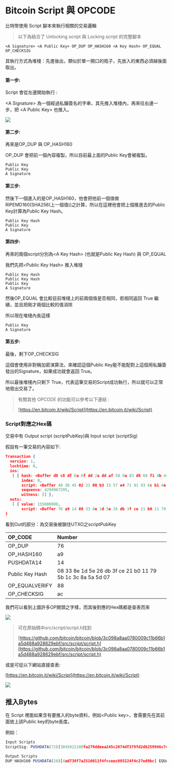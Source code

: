 # Bitcoin Script 與 OPCODE

比特幣使用 Script 腳本來執行相關的交易邏輯

> 以下為結合了 Unlocking script 與 Locking script 的完整腳本

```
<A Signature> <A Public Key> OP_DUP OP_HASH160 <A Key Hash> OP_EQUAL OP_CHECKSIG
```

其執行方式為堆棧：先進後出，類似於單一開口的瓶子，先放入的東西必須越後面取出。

#### 第一步:

Script 會從左邊開始執行 :

&lt;A Signature&gt; 為一個經過私鑰簽名的字串，其先推入堆棧內，再來往右邊一步，把 &lt;A Public Key&gt; 也推入。

![](/assets/89.png)

#### 第二步:

再來是OP\_DUP 與 OP\_HASH160

OP\_DUP 會把前一個內容複製，所以目前最上面的Public Key會被複製。

```
Public Key
Public Key
A Signature
```

#### 第三步:

然後下一個進入的是OP\_HASH160，他會把他前一個值做RIPEMD160\(SHA256\(上一個值\)\)之計算，所以在這裡他會把上個推進去的Public Key計算為Public Key Hash。

```
Public Key Hash
Public Key
A Signature
```

#### 第四步:

再來的兩個script分別為&lt;A Key Hash&gt; \(也就是Public Key Hash\)  與 OP\_EQUAL

我們先把&lt;Public Key Hash&gt; 推入堆棧

```
Public Key Hash
Public Key Hash
Public Key
A Signature
```

然後OP\_EQUAL 會比較目前堆棧上的前兩個值是否相同，若相同返回 True 繼續，並且把剛才兩個比較的值消除

所以現在堆棧內長這樣

```
Public Key
A Signature
```

#### 第五步:

最後，剩下OP\_CHECKSIG

這個會使用非對稱加密演算法，來確認這個Public Key能不能配對上這個用私鑰簽發出的Signature，如果成功就會返回 True。

所以最後堆棧內只剩下 True，代表這筆交易的Script成功執行，所以就可以正常地發出交易了。

> 有關其他 OPCODE 的功能可以參考以下連結 :
>
> [https://en.bitcoin.it/wiki/Script](https://en.bitcoin.it/wiki/Script)

### Script對應之Hex碼

交易中有 Output script \(scriptPubKey\)與 Input script \(scriptSig\)

假設有一筆交易的內容如下:

```json
Transaction {
  version: 1,
  locktime: 0,
  ins:
   [ { hash: <Buffer d8 c8 df 6a 6f dd 2a dd af 58 9a 83 d8 60 f1 8b 44 87 2d 13 ee 6e c3 52 6b 2b 47 0d 42 a9 6d 4d>,
       index: 0,
       script: <Buffer 48 30 45 02 21 00 b3 15 57 e4 71 91 93 6c b1 4e 01 3f b4 21 b1 86 0b 5e 4f d5 d2 bc 5e c1 93 8f 4f fb 16 51 dc 89 02 20 26 61 c2 92 07 71 fd 29 dd 91 ... >,
       sequence: 4294967295,
       witness: [] },
  outs:
   [ { value: 155000000,
       script: <Buffer 76 a9 14 08 33 8e 1d 5e 26 db 3f ce 21 b0 11 79 5b 1c 3c 8a 5a 5d 07 88 ac> } ] 
}
```

看到Out的部分：為交易後被鎖住UTXO之scriptPubKey

| OP\_CODE | Number |
| :--- | :--- |
| OP\_DUP | 76 |
| OP\_HASH160 | a9 |
| PUSHDATA14 | 14 |
| Public Key Hash | 08 33 8e 1d 5e 26 db 3f ce 21 b0 11 79 5b 1c 3c 8a 5a 5d 07 |
| OP\_EQUALVERIFY | 88 |
| OP\_CHECKSIG | ac |

我們可以看到上圖許多OP開頭之字樣，而其後對應的Hex碼都是查表而來

![](/assets/34.png)

> 可在原始碼中src/script/script.h找到
>
> [https://github.com/bitcoin/bitcoin/blob/3c098a8aa0780009c11b66b1a5d488a928629ebf/src/script/script.h](https://github.com/bitcoin/bitcoin/blob/3c098a8aa0780009c11b66b1a5d488a928629ebf/src/script/script.h)

或是可從以下網站直接查表:

[https://en.bitcoin.it/wiki/Script](https://en.bitcoin.it/wiki/Script)

![](/assets/kopsd9.png)

## 推入Bytes

在 Script 裡面如果含有要推入的byte資料，例如&lt;Public key&gt;，會需要先在其前面放上該Public key的byte長度。

例如：

```js
Input Scripts
ScriptSig: PUSHDATA(72)[3045022100fa279ddeea245c2074df379fd2d6259946c7cade3f0f04705d1ce0735ef3aefa02205f8ec36a9e46d1d064fe451a2a1ae9716585349257df47b5dbe5d5d59171a51701] PUSHDATA(33)[03c96078a78fdd7a6a935b17b3d888e067fe9226a19fd9aa75676aef06872d3898]

Output Scripts
DUP HASH160 PUSHDATA(20)[4ad738f7a2516011f4fcceec085224f4c27ed9bc] EQUALVERIFY CHECKSIG
```



